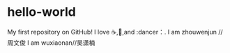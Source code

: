 # hello-world
My first repository on GitHub!
I love :coffee:,:pizza:,and :dancer：.
I am zhouwenjun //周文俊
I am wuxiaonan//吴潇楠
